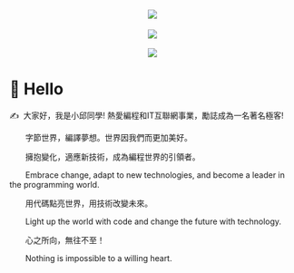<!-- 动态打字效果 -->
<h1 align="center">
  <a href="https://github.com/qiu121">
    <img src="https://readme-typing-svg.herokuapp.com/?lines=println!(%22Hello%2C%20World!%22);小邱同學祝您今天愉快!&center=true&size=27">
  </a>
</h1>

<!-- 敲代码的图片 -->
<div align="center" ><img order-radius="100px" src="https://cdn.jsdelivr.net/gh/qiu121/photos/img/README.gif"/></div>
<br>


<!-- 贪吃蛇代码贡献图 -->
<div align="center"><img src="https://cdn.jsdelivr.net/gh/qiu121/photos/img/snake.svg" /></div>


#  🙋 Hello

<p>✍️&nbsp;&nbsp;大家好，我是小邱同學! 熱愛編程和IT互聯網事業，勵誌成為一名著名極客!</p>
<p>&emsp;&emsp;字節世界，編譯夢想。世界因我們而更加美好。</p>

<p>&emsp;&emsp;擁抱變化，適應新技術，成為編程世界的引領者。</p>
<p>&emsp;&emsp;Embrace change, adapt to new technologies, and become a leader in the programming world.</p>

<p>&emsp;&emsp;用代碼點亮世界，用技術改變未來。</p>
<p>&emsp;&emsp;Light up the world with code and change the future with technology.</p>

<p>&emsp;&emsp;心之所向，無往不至！</p>
<p>&emsp;&emsp;Nothing is impossible to a willing heart.</p>

